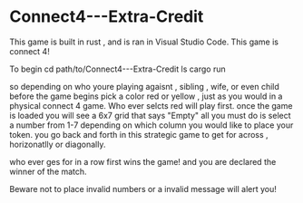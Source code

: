 # Connect4---Extra-Credit

This game is built in rust , and is ran in Visual Studio Code.
This game is connect 4! 

To begin 
cd path/to/Connect4---Extra-Credit
ls
cargo run

so depending on who youre playing agaisnt , sibling , wife, or even child before the game begins pick a color red or yellow , just as you would in a physical connect 4 game. Who ever selcts red will play first. once the game is loaded you will see a 6x7 grid that says "Empty" all you must do is select a number from 1-7 depending on which column you would like to place your token. you go back and forth in this strategic game to get for across , horizonatlly or diagonally. 

who ever ges for in a row first wins the game! and you are declared the winner of the match. 

Beware not to place invalid numbers or a invalid message will alert you! 
